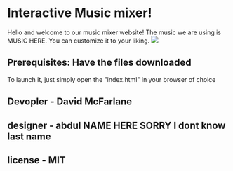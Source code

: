 # Interactive Music mixer!
Hello and welcome to our music mixer website! The music we are using is MUSIC HERE. You can customize it to your liking.
![](images/musicnote.jpg)
## Prerequisites: Have the files downloaded
To launch it, just simply open the "index.html" in your browser of choice

## Devopler - David McFarlane
## designer - abdul NAME HERE SORRY I dont know last name
## license - MIT
